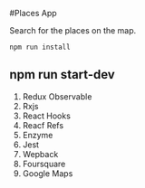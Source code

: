 #Places App

Search for the places on the map.

`npm run install`

## npm run start-dev

1. Redux Observable 
2. Rxjs
3. React Hooks
4. Reacf Refs
5. Enzyme
6. Jest
7. Wepback
8. Foursquare
9. Google Maps